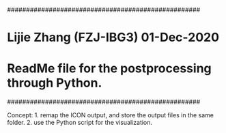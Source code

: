 ###################################################
# Lijie Zhang (FZJ-IBG3) 01-Dec-2020
# ReadMe file for the postprocessing through Python.
###################################################

Concept: 1. remap the ICON output, and store the output files in the same folder.
	 2. use the Python script for the visualization.
	





